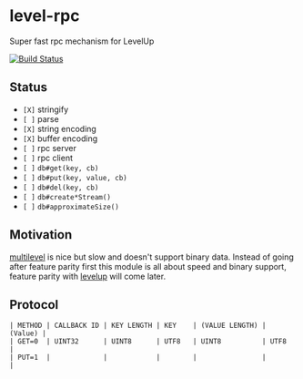 
# level-rpc

Super fast rpc mechanism for LevelUp

[![Build Status](https://travis-ci.org/juliangruber/level-rpc.png?branch=master)](https://travis-ci.org/juliangruber/level-rpc)

## Status

* `[X]` stringify
* `[ ]` parse
* `[X]` string encoding
* `[X]` buffer encoding
* `[ ]` rpc server
* `[ ]` rpc client
* `[ ]` `db#get(key, cb)`
* `[ ]` `db#put(key, value, cb)`
* `[ ]` `db#del(key, cb)`
* `[ ]` `db#create*Stream()`
* `[ ]` `db#approximateSize()`

## Motivation

[multilevel](https://github.com/juliangruber/multilevel) is nice but slow and doesn't support binary data. Instead of going after feature parity first this module is all about speed and binary support, feature parity with [levelup](https://github.com/rvagg/node-levelup) will come later.

## Protocol

```
| METHOD | CALLBACK ID | KEY LENGTH | KEY    | (VALUE LENGTH) | (Value) |
| GET=0  | UINT32      | UINT8      | UTF8   | UINT8          | UTF8    |
| PUT=1  |             |            |        |                |         |
```